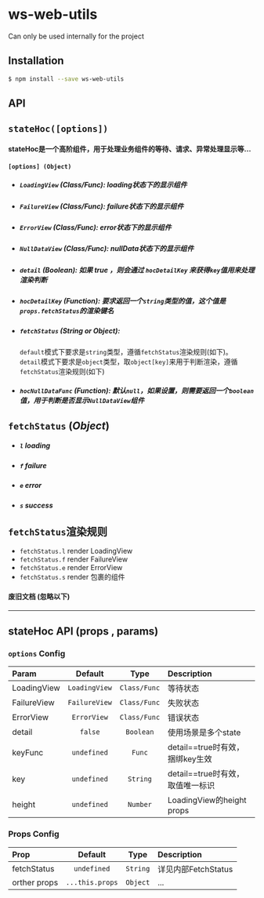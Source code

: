 # ws-web-utils

Can only be used internally for the project

## Installation

```bash
$ npm install --save ws-web-utils
```

## **API**

## `stateHoc([options])`

#### stateHoc是一个高阶组件，用于处理业务组件的等待、请求、异常处理显示等...

#### `[options] (Object)`

* ##### `LoadingView` \(_Class/Func_\): loading状态下的显示组件
* ##### `FailureView` \(_Class/Func_\): failure状态下的显示组件
* ##### `ErrorView` \(_Class/Func_\): error状态下的显示组件
* ##### `NullDataView` \(_Class/Func_\): nullData状态下的显示组件
* ##### `detail`  \(_Boolean_\): 如果 true ，则会通过 `hocDetailKey` 来获得`key`值用来处理渲染判断
* ##### `hocDetailKey` \(_Function_\): 要求返回一个`string`类型的值，这个值是`props.fetchStatus`的渲染键名
* ##### `fetchStatus` \(_String or Object_\):

  `default`模式下要求是`string`类型，遵循`fetchStatus`渲染规则\(如下\)。  
  `detail`模式下要求是`object`类型，取`object[key]`来用于判断渲染，遵循`fetchStatus`渲染规则\(如下\)

* ##### `hocNullDataFunc` \(_Function_\): 默认`null`，如果设置，则需要返回一个`boolean`值，用于判断是否显示`NullDataView`组件

## `fetchStatus` \(_Object_\)

* ##### `l`  loading
* ##### `f`  failure
* ##### `e`  error
* ##### `s`  success

## `fetchStatus`渲染规则

* `fetchStatus.l` render LoadingView
* `fetchStatus.f` render FailureView
* `fetchStatus.e` render ErrorView
* `fetchStatus.s` render 包裹的组件

#### 废旧文档 \(忽略以下\)

---

## stateHoc API \(props , params\)

### `options` Config

| Param | Default | Type | Description |
| :--- | :---: | :---: | :--- |
| LoadingView | `LoadingView` | `Class/Func` | 等待状态 |
| FailureView | `FailureView` | `Class/Func` | 失败状态 |
| ErrorView | `ErrorView` | `Class/Func` | 错误状态 |
| detail | `false` | `Boolean` | 使用场景是多个state |
| keyFunc | `undefined` | `Func` | detail==true时有效，捆绑key生效 |
| key | `undefined` | `String` | detail==true时有效，取值唯一标识 |
| height | `undefined` | `Number` | LoadingView的height props |

### Props Config

| Prop | Default | Type | Description |
| :--- | :---: | :---: | :--- |
| fetchStatus | `undefined` | `String` | 详见内部FetchStatus |
| orther props | `...this.props` | `Object` | ... |
